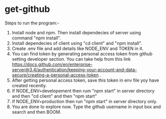 # get-github

Steps to run the program:-

1. Install node and npm. Then install dependecies of server using command "npm install".
2. Install dependecies of client using "cd client" and "npm install".
3. Create .env file and add details like NODE_ENV and TOKEN in it.
4. You can find token by generating personal access token from github setting developer section. You can take help from this link https://docs.github.com/en/enterprise-server@3.4/authentication/keeping-your-account-and-data-secure/creating-a-personal-access-token .
5. After getting personal access token, save this token in env file yoy have created recently.
6. If NODE_ENV=developement then rum "npm start" in server directory and then "cd client" and then "npm start"
7. If NODE_ENV=production then run "npm start" in server directory only.
8. You are done to explore now. Type the github username in input box and search and then BOOM.
